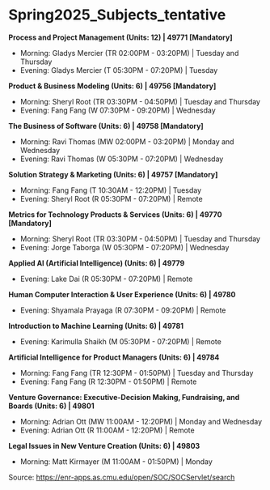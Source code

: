 # Spring2025_Subjects_tentative

**Process and Project Management (Units: 12) | 49771 [Mandatory]**  
- Morning: Gladys Mercier (TR 02:00PM - 03:20PM) | Tuesday and Thursday  
- Evening: Gladys Mercier (T 05:30PM - 07:20PM) | Tuesday  

**Product & Business Modeling (Units: 6) | 49756 [Mandatory]**  
- Morning: Sheryl Root (TR 03:30PM - 04:50PM) | Tuesday and Thursday  
- Evening: Fang Fang (W 07:30PM - 09:20PM) | Wednesday  

**The Business of Software (Units: 6) | 49758 [Mandatory]**  
- Morning: Ravi Thomas (MW 02:00PM - 03:20PM) | Monday and Wednesday  
- Evening: Ravi Thomas (W 05:30PM - 07:20PM) | Wednesday  

**Solution Strategy & Marketing (Units: 6) | 49757 [Mandatory]**  
- Morning: Fang Fang (T 10:30AM - 12:20PM) | Tuesday  
- Evening: Sheryl Root (R 05:30PM - 07:20PM) | Remote  

**Metrics for Technology Products & Services (Units: 6) | 49770 [Mandatory]**  
- Morning: Sheryl Root (TR 03:30PM - 04:50PM) | Tuesday and Thursday  
- Evening: Jorge Taborga (W 05:30PM - 07:20PM) | Wednesday  

**Applied AI (Artificial Intelligence) (Units: 6) | 49779**  
- Evening: Lake Dai (R 05:30PM - 07:20PM) | Remote  

**Human Computer Interaction & User Experience (Units: 6) | 49780**  
- Evening: Shyamala Prayaga (R 07:30PM - 09:20PM) | Remote  

**Introduction to Machine Learning (Units: 6) | 49781**  
- Evening: Karimulla Shaikh (M 05:30PM - 07:20PM) | Remote  

**Artificial Intelligence for Product Managers (Units: 6) | 49784**  
- Morning: Fang Fang (TR 12:30PM - 01:50PM) | Tuesday and Thursday  
- Evening: Fang Fang (R 12:30PM - 01:50PM) | Remote  

**Venture Governance: Executive-Decision Making, Fundraising, and Boards (Units: 6) | 49801**  
- Morning: Adrian Ott (MW 11:00AM - 12:20PM) | Monday and Wednesday  
- Evening: Adrian Ott (R 11:00AM - 12:20PM) | Remote  

**Legal Issues in New Venture Creation (Units: 6) | 49803**  
- Morning: Matt Kirmayer (M 11:00AM - 01:50PM) | Monday  


Source: https://enr-apps.as.cmu.edu/open/SOC/SOCServlet/search
